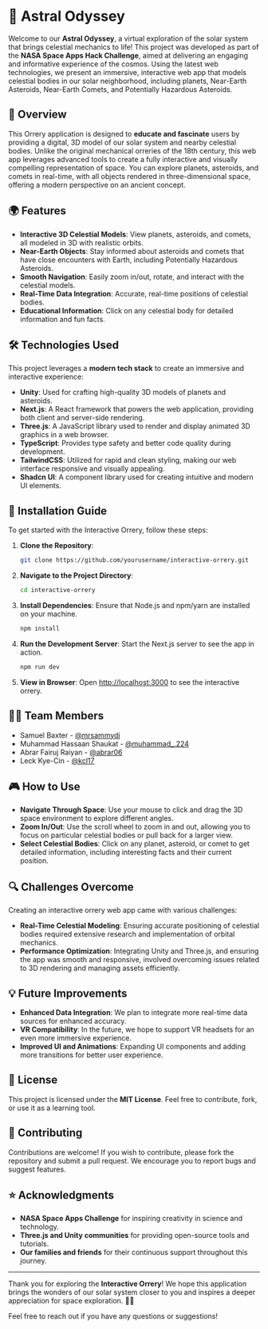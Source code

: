 # 🌌 Astral Odyssey

Welcome to our **Astral Odyssey**, a virtual exploration of the solar system that brings celestial mechanics to life! This project was developed as part of the **NASA Space Apps Hack Challenge**, aimed at delivering an engaging and informative experience of the cosmos. Using the latest web technologies, we present an immersive, interactive web app that models celestial bodies in our solar neighborhood, including planets, Near-Earth Asteroids, Near-Earth Comets, and Potentially Hazardous Asteroids.

## 🚀 Overview

This Orrery application is designed to **educate and fascinate** users by providing a digital, 3D model of our solar system and nearby celestial bodies. Unlike the original mechanical orreries of the 18th century, this web app leverages advanced tools to create a fully interactive and visually compelling representation of space. You can explore planets, asteroids, and comets in real-time, with all objects rendered in three-dimensional space, offering a modern perspective on an ancient concept.

## 🌍 Features

- **Interactive 3D Celestial Models**: View planets, asteroids, and comets, all modeled in 3D with realistic orbits.
- **Near-Earth Objects**: Stay informed about asteroids and comets that have close encounters with Earth, including Potentially Hazardous Asteroids.
- **Smooth Navigation**: Easily zoom in/out, rotate, and interact with the celestial models.
- **Real-Time Data Integration**: Accurate, real-time positions of celestial bodies.
- **Educational Information**: Click on any celestial body for detailed information and fun facts.

## 🛠️ Technologies Used

This project leverages a **modern tech stack** to create an immersive and interactive experience:

- **Unity**: Used for crafting high-quality 3D models of planets and asteroids.
- **Next.js**: A React framework that powers the web application, providing both client and server-side rendering.
- **Three.js**: A JavaScript library used to render and display animated 3D graphics in a web browser.
- **TypeScript**: Provides type safety and better code quality during development.
- **TailwindCSS**: Utilized for rapid and clean styling, making our web interface responsive and visually appealing.
- **Shadcn UI**: A component library used for creating intuitive and modern UI elements.

## 📜 Installation Guide

To get started with the Interactive Orrery, follow these steps:

1. **Clone the Repository**:
    ```bash
    git clone https://github.com/yourusername/interactive-orrery.git
    ```
2. **Navigate to the Project Directory**:
    ```bash
    cd interactive-orrery
    ```
3. **Install Dependencies**: Ensure that Node.js and npm/yarn are installed on your machine.
    ```bash
    npm install
    ```
4. **Run the Development Server**: Start the Next.js server to see the app in action.
    ```bash
    npm run dev
    ```
5. **View in Browser**: Open [http://localhost:3000](http://localhost:3000) to see the interactive orrery.

## 🧑‍🚀 Team Members

- Samuel Baxter - [@mrsammydj](https://github.com/mrsammydj)
- Muhammad Hassaan Shaukat - [@muhammad_.224](https://github.com/muhammad_.224)
- Abrar Fairuj Raiyan - [@abrar06](https://github.com/abrar06)
- Leck Kye-Cin - [@kcl17](https://github.com/kcl17)

## 🎮 How to Use

- **Navigate Through Space**: Use your mouse to click and drag the 3D space environment to explore different angles.
- **Zoom In/Out**: Use the scroll wheel to zoom in and out, allowing you to focus on particular celestial bodies or pull back for a larger view.
- **Select Celestial Bodies**: Click on any planet, asteroid, or comet to get detailed information, including interesting facts and their current position.

## 🔍 Challenges Overcome

Creating an interactive orrery web app came with various challenges:

- **Real-Time Celestial Modeling**: Ensuring accurate positioning of celestial bodies required extensive research and implementation of orbital mechanics.
- **Performance Optimization**: Integrating Unity and Three.js, and ensuring the app was smooth and responsive, involved overcoming issues related to 3D rendering and managing assets efficiently.

## 💡 Future Improvements

- **Enhanced Data Integration**: We plan to integrate more real-time data sources for enhanced accuracy.
- **VR Compatibility**: In the future, we hope to support VR headsets for an even more immersive experience.
- **Improved UI and Animations**: Expanding UI components and adding more transitions for better user experience.

## 📄 License

This project is licensed under the **MIT License**. Feel free to contribute, fork, or use it as a learning tool.

## 🤝 Contributing

Contributions are welcome! If you wish to contribute, please fork the repository and submit a pull request. We encourage you to report bugs and suggest features.

## ⭐ Acknowledgments

- **NASA Space Apps Challenge** for inspiring creativity in science and technology.
- **Three.js and Unity communities** for providing open-source tools and tutorials.
- **Our families and friends** for their continuous support throughout this journey.

---

Thank you for exploring the **Interactive Orrery**! We hope this application brings the wonders of our solar system closer to you and inspires a deeper appreciation for space exploration. 🚀✨

Feel free to reach out if you have any questions or suggestions!
